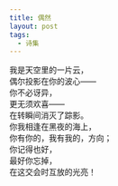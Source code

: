 ```yaml
---
title: 偶然
layout: post
tags:
  - 诗集
---
```


我是天空里的一片云，<br />
偶尔投影在你的波心——<br />
你不必讶异，<br />
更无须欢喜——<br />
在转瞬间消灭了踪影。<br />
你我相逢在黑夜的海上，<br />
你有你的，我有我的，方向；<br />
你记得也好，<br />
最好你忘掉，<br />
在这交会时互放的光亮！